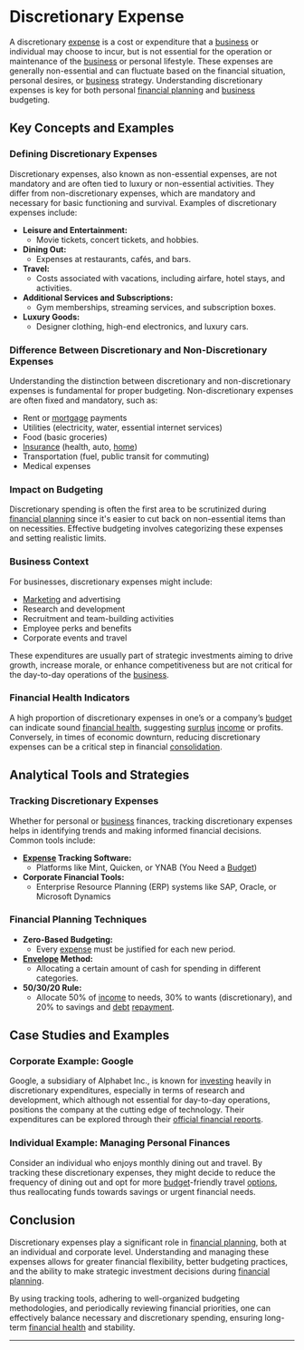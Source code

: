 # Discretionary Expense

A discretionary [expense](../e/expense.md) is a cost or expenditure that a [business](../b/business.md) or individual may choose to incur, but is not essential for the operation or maintenance of the [business](../b/business.md) or personal lifestyle. These expenses are generally non-essential and can fluctuate based on the financial situation, personal desires, or [business](../b/business.md) strategy. Understanding discretionary expenses is key for both personal [financial planning](../f/financial_planning.md) and [business](../b/business.md) budgeting.

## Key Concepts and Examples

### Defining Discretionary Expenses

Discretionary expenses, also known as non-essential expenses, are not mandatory and are often tied to luxury or non-essential activities. They differ from non-discretionary expenses, which are mandatory and necessary for basic functioning and survival. Examples of discretionary expenses include:

- **Leisure and Entertainment:**
  - Movie tickets, concert tickets, and hobbies.
- **Dining Out:**
  - Expenses at restaurants, cafés, and bars.
- **Travel:**
  - Costs associated with vacations, including airfare, hotel stays, and activities.
- **Additional Services and Subscriptions:**
  - Gym memberships, streaming services, and subscription boxes.
- **Luxury Goods:**
  - Designer clothing, high-end electronics, and luxury cars.

### Difference Between Discretionary and Non-Discretionary Expenses

Understanding the distinction between discretionary and non-discretionary expenses is fundamental for proper budgeting. Non-discretionary expenses are often fixed and mandatory, such as:

- Rent or [mortgage](../m/mortgage.md) payments
- Utilities (electricity, water, essential internet services)
- Food (basic groceries)
- [Insurance](../i/insurance.md) (health, auto, [home](../h/home.md))
- Transportation (fuel, public transit for commuting)
- Medical expenses

### Impact on Budgeting

Discretionary spending is often the first area to be scrutinized during [financial planning](../f/financial_planning.md) since it's easier to cut back on non-essential items than on necessities. Effective budgeting involves categorizing these expenses and setting realistic limits.

### Business Context

For businesses, discretionary expenses might include:

- [Marketing](../m/marketing.md) and advertising
- Research and development
- Recruitment and team-building activities
- Employee perks and benefits
- Corporate events and travel

These expenditures are usually part of strategic investments aiming to drive growth, increase morale, or enhance competitiveness but are not critical for the day-to-day operations of the [business](../b/business.md).

### Financial Health Indicators

A high proportion of discretionary expenses in one’s or a company’s [budget](../b/budget.md) can indicate sound [financial health](../f/financial_health.md), suggesting [surplus](../s/surplus.md) [income](../i/income.md) or profits. Conversely, in times of economic downturn, reducing discretionary expenses can be a critical step in financial [consolidation](../c/consolidation.md).

## Analytical Tools and Strategies

### Tracking Discretionary Expenses

Whether for personal or [business](../b/business.md) finances, tracking discretionary expenses helps in identifying trends and making informed financial decisions. Common tools include:

- **[Expense](../e/expense.md) Tracking Software:**
  - Platforms like Mint, Quicken, or YNAB (You Need a [Budget](../b/budget.md))
- **Corporate Financial Tools:**
  - Enterprise Resource Planning (ERP) systems like SAP, Oracle, or Microsoft Dynamics

### Financial Planning Techniques

- **Zero-Based Budgeting:**
  - Every [expense](../e/expense.md) must be justified for each new period.
- **[Envelope](../e/envelope.md) Method:**
  - Allocating a certain amount of cash for spending in different categories.
- **50/30/20 Rule:**
  - Allocate 50% of [income](../i/income.md) to needs, 30% to wants (discretionary), and 20% to savings and [debt](../d/debt.md) [repayment](../r/repayment.md).

## Case Studies and Examples

### Corporate Example: Google

Google, a subsidiary of Alphabet Inc., is known for [investing](../i/investing.md) heavily in discretionary expenditures, especially in terms of research and development, which although not essential for day-to-day operations, positions the company at the cutting edge of technology. Their expenditures can be explored through their [official financial reports](https://abc.xyz/investor/).

### Individual Example: Managing Personal Finances

Consider an individual who enjoys monthly dining out and travel. By tracking these discretionary expenses, they might decide to reduce the frequency of dining out and opt for more [budget](../b/budget.md)-friendly travel [options](../o/options.md), thus reallocating funds towards savings or urgent financial needs.

## Conclusion

Discretionary expenses play a significant role in [financial planning](../f/financial_planning.md), both at an individual and corporate level. Understanding and managing these expenses allows for greater financial flexibility, better budgeting practices, and the ability to make strategic investment decisions during [financial planning](../f/financial_planning.md).

By using tracking tools, adhering to well-organized budgeting methodologies, and periodically reviewing financial priorities, one can effectively balance necessary and discretionary spending, ensuring long-term [financial health](../f/financial_health.md) and stability.

---
